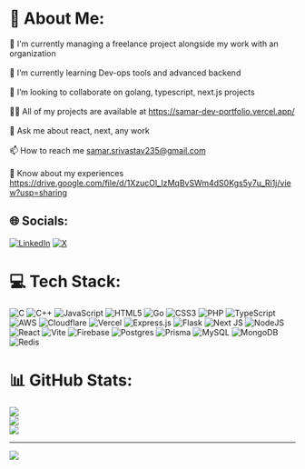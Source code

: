 # 💫 About Me:
🔭 I'm currently managing a freelance project alongside my work with an organization<br><br>🌱 I’m currently learning Dev-ops tools and advanced backend<br><br>👯 I’m looking to collaborate on golang, typescript, next.js projects<br><br>👨‍💻 All of my projects are available at https://samar-dev-portfolio.vercel.app/<br><br>💬 Ask me about react, next, any work<br><br>📫 How to reach me samar.srivastav235@gmail.com<br><br>📄 Know about my experiences https://drive.google.com/file/d/1XzucOl_IzMqBvSWm4dS0Kgs5y7u_Ri1j/view?usp=sharing


## 🌐 Socials:
[![LinkedIn](https://img.shields.io/badge/LinkedIn-%230077B5.svg?logo=linkedin&logoColor=white)](https://linkedin.com/in/samar-srivastav) [![X](https://img.shields.io/badge/X-black.svg?logo=X&logoColor=white)](https://x.com/Samar_sr69) 

# 💻 Tech Stack:
![C](https://img.shields.io/badge/c-%2300599C.svg?style=plastic&logo=c&logoColor=white) ![C++](https://img.shields.io/badge/c++-%2300599C.svg?style=plastic&logo=c%2B%2B&logoColor=white) ![JavaScript](https://img.shields.io/badge/javascript-%23323330.svg?style=plastic&logo=javascript&logoColor=%23F7DF1E) ![HTML5](https://img.shields.io/badge/html5-%23E34F26.svg?style=plastic&logo=html5&logoColor=white) ![Go](https://img.shields.io/badge/go-%2300ADD8.svg?style=plastic&logo=go&logoColor=white) ![CSS3](https://img.shields.io/badge/css3-%231572B6.svg?style=plastic&logo=css3&logoColor=white) ![PHP](https://img.shields.io/badge/php-%23777BB4.svg?style=plastic&logo=php&logoColor=white) ![TypeScript](https://img.shields.io/badge/typescript-%23007ACC.svg?style=plastic&logo=typescript&logoColor=white) ![AWS](https://img.shields.io/badge/AWS-%23FF9900.svg?style=plastic&logo=amazon-aws&logoColor=white) ![Cloudflare](https://img.shields.io/badge/Cloudflare-F38020?style=plastic&logo=Cloudflare&logoColor=white) ![Vercel](https://img.shields.io/badge/vercel-%23000000.svg?style=plastic&logo=vercel&logoColor=white) ![Express.js](https://img.shields.io/badge/express.js-%23404d59.svg?style=plastic&logo=express&logoColor=%2361DAFB) ![Flask](https://img.shields.io/badge/flask-%23000.svg?style=plastic&logo=flask&logoColor=white) ![Next JS](https://img.shields.io/badge/Next-black?style=plastic&logo=next.js&logoColor=white) ![NodeJS](https://img.shields.io/badge/node.js-6DA55F?style=plastic&logo=node.js&logoColor=white) ![React](https://img.shields.io/badge/react-%2320232a.svg?style=plastic&logo=react&logoColor=%2361DAFB) ![Vite](https://img.shields.io/badge/vite-%23646CFF.svg?style=plastic&logo=vite&logoColor=white) ![Firebase](https://img.shields.io/badge/firebase-a08021?style=plastic&logo=firebase&logoColor=ffcd34) ![Postgres](https://img.shields.io/badge/postgres-%23316192.svg?style=plastic&logo=postgresql&logoColor=white) ![Prisma](https://img.shields.io/badge/Prisma-3982CE?style=plastic&logo=Prisma&logoColor=white) ![MySQL](https://img.shields.io/badge/mysql-4479A1.svg?style=plastic&logo=mysql&logoColor=white) ![MongoDB](https://img.shields.io/badge/MongoDB-%234ea94b.svg?style=plastic&logo=mongodb&logoColor=white) ![Redis](https://img.shields.io/badge/redis-%23DD0031.svg?style=plastic&logo=redis&logoColor=white)
# 📊 GitHub Stats:
![](https://github-readme-stats.vercel.app/api?username=samarsrivastav&theme=gruvbox&hide_border=false&include_all_commits=false&count_private=false)<br/>
![](https://github-readme-streak-stats.herokuapp.com/?user=samarsrivastav&theme=gruvbox&hide_border=false)<br/>
![](https://github-readme-stats.vercel.app/api/top-langs/?username=samarsrivastav&theme=gruvbox&hide_border=false&include_all_commits=false&count_private=false&layout=compact)

---
[![](https://visitcount.itsvg.in/api?id=samarsrivastav&icon=2&color=9)](https://visitcount.itsvg.in)

<!-- Proudly created with GPRM ( https://gprm.itsvg.in ) -->